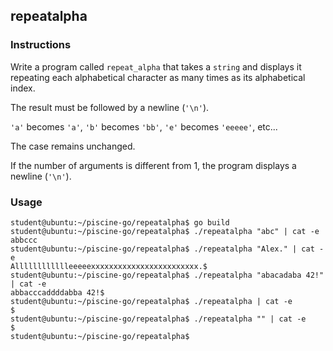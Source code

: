 ## repeatalpha

### Instructions

Write a program called `repeat_alpha` that takes a `string` and displays it
repeating each alphabetical character as many times as its alphabetical index.

The result must be followed by a newline (`'\n'`).

`'a'` becomes `'a'`, `'b'` becomes `'bb'`, `'e'` becomes `'eeeee'`, etc...

The case remains unchanged.

If the number of arguments is different from 1, the program displays a newline (`'\n'`).

### Usage

```console
student@ubuntu:~/piscine-go/repeatalpha$ go build
student@ubuntu:~/piscine-go/repeatalpha$ ./repeatalpha "abc" | cat -e
abbccc
student@ubuntu:~/piscine-go/repeatalpha$ ./repeatalpha "Alex." | cat -e
Alllllllllllleeeeexxxxxxxxxxxxxxxxxxxxxxxx.$
student@ubuntu:~/piscine-go/repeatalpha$ ./repeatalpha "abacadaba 42!" | cat -e
abbacccaddddabba 42!$
student@ubuntu:~/piscine-go/repeatalpha$ ./repeatalpha | cat -e
$
student@ubuntu:~/piscine-go/repeatalpha$ ./repeatalpha "" | cat -e
$
student@ubuntu:~/piscine-go/repeatalpha$
```

